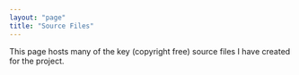```yaml
---
layout: "page"
title: "Source Files"
---
```


This page hosts many of the key (copyright free) source files I have created for the project.